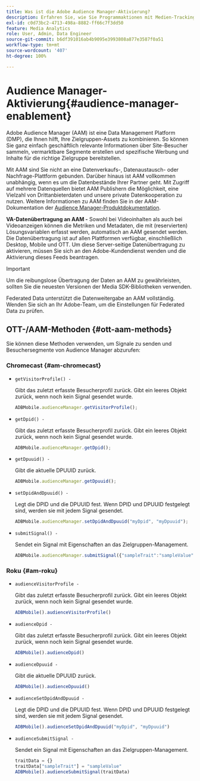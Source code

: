 ```yaml
---
title: Was ist die Adobe Audience Manager-Aktivierung?
description: Erfahren Sie, wie Sie Programmaktionen mit Medien-Tracking-Daten verknüpfen können, ohne zusätzliche Verarbeitungsregeln und benutzerdefinierte Variablen zu benötigen.
exl-id: c0d73bc2-4713-498a-8882-ff66c7f3dd50
feature: Media Analytics
role: User, Admin, Data Engineer
source-git-commit: b6df391016ab4b9095e3993808a877e3587f0a51
workflow-type: tm+mt
source-wordcount: '407'
ht-degree: 100%

---
```


# Audience Manager-Aktivierung{#audience-manager-enablement}

Adobe Audience Manager (AAM) ist eine Data Management Platform (DMP), die Ihnen hilft, Ihre Zielgruppen-Assets zu kombinieren. So können Sie ganz einfach geschäftlich relevante Informationen über Site-Besucher sammeln, vermarktbare Segmente erstellen und spezifische Werbung und Inhalte für die richtige Zielgruppe bereitstellen.

Mit AAM sind Sie nicht an eine Datenverkaufs-, Datenaustausch- oder Nachfrage-Plattform gebunden. Darüber hinaus ist AAM vollkommen unabhängig, wenn es um die Datenbestände Ihrer Partner geht. Mit Zugriff auf mehrere Datenquellen bietet AAM Publishern die Möglichkeit, eine Vielzahl von Drittanbieterdaten und unsere private Datenkooperation zu nutzen. Weitere Informationen zu AAM finden Sie in der AAM-Dokumentation der [Audience Manager-Produktdokumentation](https://docs.adobe.com/content/help/de-DE/experience-cloud/user-guides/home.html).

**VA-Datenübertragung an AAM -** Sowohl bei Videoinhalten als auch bei Videoanzeigen können die Metriken und Metadaten, die mit (reservierten) Lösungsvariablen erfasst werden, automatisch an AAM gesendet werden. Die Datenübertragung ist auf allen Plattformen verfügbar, einschließlich Desktop, Mobile und OTT. Um diese Server-seitige Datenübertragung zu aktivieren, müssen Sie sich an den Adobe-Kundendienst wenden und die Aktivierung dieses Feeds beantragen.

>[!IMPORTANT]
>
>Um die reibungslose Übertragung der Daten an AAM zu gewährleisten, sollten Sie die neuesten Versionen der Media SDK-Bibliotheken verwenden.

Federated Data unterstützt die Datenweitergabe an AAM vollständig. Wenden Sie sich an Ihr Adobe-Team, um die Einstellungen für Federated Data zu prüfen.

## OTT-/AAM-Methoden {#ott-aam-methods}

Sie können diese Methoden verwenden, um Signale zu senden und Besuchersegmente von Audience Manager abzurufen:

### Chromecast {#am-chromecast}

* `getVisitorProfile() -`

   Gibt das zuletzt erfasste Besucherprofil zurück. Gibt ein leeres Objekt zurück, wenn noch kein Signal gesendet wurde.

   ```js
   ADBMobile.audienceManager.getVisitorProfile();
   ```

* `getDpid() -`

   Gibt das zuletzt erfasste Besucherprofil zurück. Gibt ein leeres Objekt zurück, wenn noch kein Signal gesendet wurde.

   ```js
   ADBMobile.audienceManager.getDpid();
   ```

* `getDpuuid() -`

   Gibt die aktuelle DPUUID zurück.

   ```js
   ADBMobile.audienceManager.getDpuuid();
   ```

* `setDpidAndDpuuid() -`

   Legt die DPID und die DPUUID fest. Wenn DPID und DPUUID festgelegt sind, werden sie mit jedem Signal gesendet.

   ```js
   ADBMobile.audienceManager.setDpidAndDpuuid("myDpid", "myDpuuid");
   ```

* `submitSignal() -`

   Sendet ein Signal mit Eigenschaften an das Zielgruppen-Management.

   ```js
   ADBMobile.audienceManager.submitSignal({"sampleTrait":"sampleValue"});
   ```

### Roku {#am-roku}

* `audienceVisitorProfile -`

   Gibt das zuletzt erfasste Besucherprofil zurück. Gibt ein leeres Objekt zurück, wenn noch kein Signal gesendet wurde.

   ```js
   ADBMobile().audienceVisitorProfile()
   ```

* `audienceDpid -`

   Gibt das zuletzt erfasste Besucherprofil zurück. Gibt ein leeres Objekt zurück, wenn noch kein Signal gesendet wurde.

   ```js
   ADBMobile().audienceDpid()
   ```

* `audienceDpuuid -`

   Gibt die aktuelle DPUUID zurück.

   ```js
   ADBMobile().audienceDpuuid()
   ```

* `audienceSetDpidAndDpuuid -`

   Legt die DPID und die DPUUID fest. Wenn DPID und DPUUID festgelegt sind, werden sie mit jedem Signal gesendet.

   ```js
   ADBMobile().audienceSetDpidAndDpuuid("myDpid", "myDpuuid")
   ```

* `audienceSubmitSignal -`

   Sendet ein Signal mit Eigenschaften an das Zielgruppen-Management.

   ```js
   traitData = {}
   traitData["sampleTrait"] = "sampleValue"
   ADBMobile().audienceSubmitSignal(traitData)
   ```
